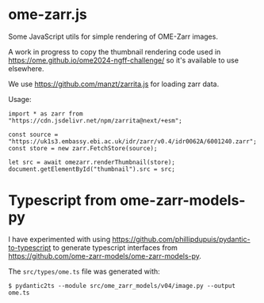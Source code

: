 # ome-zarr.js
Some JavaScript utils for simple rendering of OME-Zarr images.

A work in progress to copy the thumbnail rendering code used in
https://ome.github.io/ome2024-ngff-challenge/
so it's available to use elsewhere.

We use https://github.com/manzt/zarrita.js for loading zarr data.

Usage:

    import * as zarr from "https://cdn.jsdelivr.net/npm/zarrita@next/+esm";

    const source = "https://uk1s3.embassy.ebi.ac.uk/idr/zarr/v0.4/idr0062A/6001240.zarr";
    const store = new zarr.FetchStore(source);

    let src = await omezarr.renderThumbnail(store);
    document.getElementById("thumbnail").src = src;


# Typescript from ome-zarr-models-py

I have experimented with using https://github.com/phillipdupuis/pydantic-to-typescript
to generate typescript interfaces from https://github.com/ome-zarr-models/ome-zarr-models-py.

The `src/types/ome.ts` file was generated with:

    $ pydantic2ts --module src/ome_zarr_models/v04/image.py --output ome.ts

